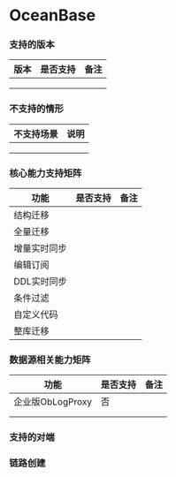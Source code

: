 # OceanBase

### 支持的版本

| 版本 | 是否支持 | 备注 |
| -- | ---- | -- |
|    |      |    |
|    |      |    |
|    |      |    |

### 不支持的情形

| 不支持场景 | 说明 |
| ----- | -- |
|       |    |
|       |    |
|       |    |

### 核心能力支持矩阵

| 功能      | 是否支持 | 备注 |
| ------- | ---- | -- |
| 结构迁移    |      |    |
| 全量迁移    |      |    |
| 增量实时同步  |      |    |
| 编辑订阅    |      |    |
| DDL实时同步 |      |    |
| 条件过滤    |      |    |
| 自定义代码   |      |    |
| 整库迁移    |      |    |

### 数据源相关能力矩阵

| 功能            | 是否支持 | 备注 |
| ------------- | ---- | -- |
| 企业版ObLogProxy | 否    |    |
|               |      |    |
|               |      |    |

### 支持的对端

### 链路创建
